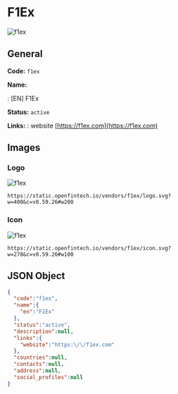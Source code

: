 
# F1Ex 
![f1ex](https://static.openfintech.io/vendors/f1ex/logo.svg?w=400&c=v0.59.26#w200)  

## General 
 
**Code:** `f1ex` 
 
**Name:** 
 
:	[EN] F1Ex 
 
**Status:** `active` 
 
**Links:** 
: website [https://f1ex.com](https://f1ex.com) 
 

## Images 

### Logo 
 
![f1ex](https://static.openfintech.io/vendors/f1ex/logo.svg?w=400&c=v0.59.26#w200)  

```
https://static.openfintech.io/vendors/f1ex/logo.svg?w=400&c=v0.59.26#w200
```  

### Icon 
 
![f1ex](https://static.openfintech.io/vendors/f1ex/icon.svg?w=278&c=v0.59.26#w100)  

```
https://static.openfintech.io/vendors/f1ex/icon.svg?w=278&c=v0.59.26#w100
```  

## JSON Object 

```json
{
  "code":"f1ex",
  "name":{
    "en":"F1Ex"
  },
  "status":"active",
  "description":null,
  "links":{
    "website":"https:\/\/f1ex.com"
  },
  "countries":null,
  "contacts":null,
  "address":null,
  "social_profiles":null
}
```  
